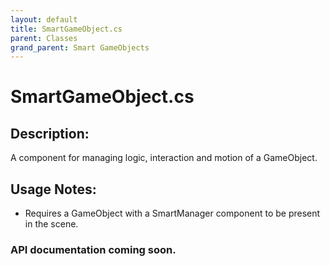 ```yaml
---
layout: default
title: SmartGameObject.cs
parent: Classes
grand_parent: Smart GameObjects
---
```


# SmartGameObject.cs

## Description:
A component for managing logic, interaction and motion of a GameObject.

## Usage Notes:
 
 * Requires a GameObject with a SmartManager component to be present in the scene.

### API documentation coming soon.
